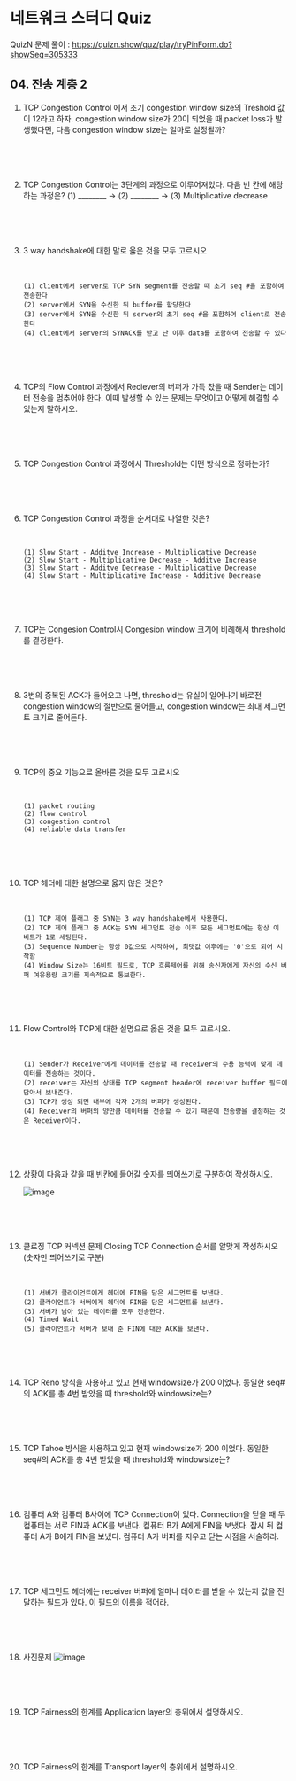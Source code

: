 # 네트워크 스터디 Quiz

QuizN 문제 풀이 : https://quizn.show/quz/play/tryPinForm.do?showSeq=305333

## 04. 전송 계층 2

1. TCP Congestion Control 에서 초기 congestion window size의 Treshold 값이 12라고 하자. congestion window size가 20이 되었을 때 packet loss가 발생했다면, 다음 congestion window size는 얼마로 설정될까?

   <br><br><br>

2. TCP Congestion Control는 3단계의 과정으로 이루어져있다. 다음 빈 칸에 해당하는 과정은? (1) ________ → (2) ________ → (3) Multiplicative decrease

   <br><br><br>

3. 3 way handshake에 대한 말로 옳은 것을 모두 고르시오

    <br>

    ```
    (1) client에서 server로 TCP SYN segment를 전송할 때 초기 seq #을 포함하여 전송한다
    (2) server에서 SYN을 수신한 뒤 buffer를 할당한다
    (3) server에서 SYN을 수신한 뒤 server의 초기 seq #을 포함하여 client로 전송한다
    (4) client에서 server의 SYNACK를 받고 난 이후 data를 포함하여 전송할 수 있다
    ```

   <br><br><br>

4. TCP의 Flow Control 과정에서 Reciever의 버퍼가 가득 찼을 때 Sender는 데이터 전송을 멈추어야 한다. 이때 발생할 수 있는 문제는 무엇이고 어떻게 해결할 수 있는지 말하시오.

   <br><br><br>

5. TCP Congestion Control 과정에서 Threshold는 어떤 방식으로 정하는가?

   <br><br><br>

6. TCP Congestion Control 과정을 순서대로 나열한 것은?

    <br>
   
    ```text
    (1) Slow Start - Additve Increase - Multiplicative Decrease
    (2) Slow Start - Multiplicative Decrease - Additve Increase
    (3) Slow Start - Additve Decrease - Multiplicative Decrease
    (4) Slow Start - Multiplicative Increase - Additive Decrease
    ```

   <br><br><br>

7. TCP는 Congesion Control시 Congesion window 크기에 비례해서 threshold를 결정한다.

    <br><br><br>

8. 3번의 중복된 ACK가 들어오고 나면, threshold는 유실이 일어나기 바로전 congestion window의 절반으로 줄어들고, congestion window는 최대 세그먼트 크기로 줄어든다.

   <br><br><br>

9. TCP의 중요 기능으로 올바른 것을 모두 고르시오 

    <br>

    ```text
    (1) packet routing
    (2) flow control
    (3) congestion control
    (4) reliable data transfer
    ```

    <br><br><br>

10. TCP 헤더에 대한 설명으로 옳지 않은 것은?

    <br>

    ```text
    (1) TCP 제어 플래그 중 SYN는 3 way handshake에서 사용한다. 
    (2) TCP 제어 플래그 중 ACK는 SYN 세그먼트 전송 이후 모든 세그먼트에는 항상 이 비트가 1로 세팅된다.
    (3) Sequence Number는 항상 0값으로 시작하여, 최댓값 이후에는 '0'으로 되어 시작함
    (4) Window Size는 16비트 필드로, TCP 흐름제어를 위해 송신자에게 자신의 수신 버퍼 여유용량 크기를 지속적으로 통보한다.
    ```

    <br><br><br>

11. Flow Control와 TCP에 대한 설명으로 옳은 것을 모두 고르시오.

    <br>

    ```text
    (1) Sender가 Receiver에게 데이터를 전송할 때 receiver의 수용 능력에 맞게 데이터를 전송하는 것이다. 
    (2) receiver는 자신의 상태를 TCP segment header에 receiver buffer 필드에 담아서 보내준다.
    (3) TCP가 생성 되면 내부에 각자 2개의 버퍼가 생성된다.
    (4) Receiver의 버퍼의 양만큼 데이터를 전송할 수 있기 때문에 전송량을 결정하는 것은 Receiver이다.
    ```

     <br><br><br>

12. 상황이 다음과 같을 때 빈칸에 들어갈 숫자를 띄어쓰기로 구분하여 작성하시오.
    
    ![image](https://user-images.githubusercontent.com/122426168/230553696-b42b5299-12fc-43bc-afa7-4101657319d7.png)

    <br><br><br>

13. 클로징 TCP 커넥션 문제 Closing TCP Connection 순서를 알맞게 작성하시오 (숫자만 띄어쓰기로 구분)

    <br>

    ```text
    (1) 서버가 클라이언트에게 헤더에 FIN을 담은 세그먼트를 보낸다. 
    (2) 클라이언트가 서버에게 헤더에 FIN을 담은 세그먼트를 보낸다.
    (3) 서버가 남아 있는 데이터를 모두 전송한다.
    (4) Timed Wait
    (5) 클라이언트가 서버가 보내 준 FIN에 대한 ACK를 보낸다.
    ```

    <br><br><br>

14. TCP Reno 방식을 사용하고 있고 현재 windowsize가 200 이었다. 동일한 seq#의 ACK를 총 4번 받았을 때 threshold와 windowsize는?

    <br><br><br>

15. TCP Tahoe 방식을 사용하고 있고 현재 windowsize가 200 이었다. 동일한 seq#의 ACK를 총 4번 받았을 때 threshold와 windowsize는?

    <br><br><br>

16. 컴퓨터 A와 컴퓨터 B사이에 TCP Connection이 있다. Connection을 닫을 때 두 컴퓨터는 서로 FIN과 ACK를 보낸다. 컴퓨터 B가 A에게 FIN을 보냈다. 잠시 뒤 컴퓨터 A가 B에게 FIN을 보냈다. 컴퓨터 A가 버퍼를 지우고 닫는 시점을 서술하라.

    <br><br><br>

17. TCP 세그먼트 헤더에는 receiver 버퍼에 얼마나 데이터를 받을 수 있는지 값을 전달하는 필드가 있다. 이 필드의 이름을 적어라.

    <br><br><br>

18. 사진문제
    ![image](https://user-images.githubusercontent.com/122426168/230557051-83fa627b-4488-4758-9dd5-e599e151e749.png)

    <br><br><br>

19. TCP Fairness의 한계를 Application layer의 층위에서 설명하시오.

    <br><br><br>

20. TCP Fairness의 한계를 Transport layer의 층위에서 설명하시오.

    <br><br><br>

